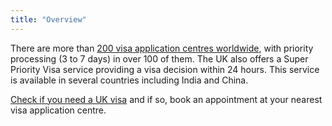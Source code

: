 ```yaml
---
title: "Overview"
---
```

There are more than [200 visa application centres worldwide](https://www.gov.uk/find-a-visa-application-centre), with priority processing (3 to 7 days) in over 100 of them. The UK also offers a Super Priority Visa service providing a visa decision within 24 hours. This service is available in several countries including India and China.

[Check if you need a UK visa](https://www.gov.uk/check-uk-visa) and if so, book an appointment at your nearest visa application centre. 
